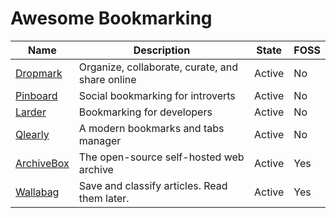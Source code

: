# Awesome Bookmarking

| Name | Description | State | FOSS |
| - | - | - | - |
| [Dropmark](https://www.dropmark.com/) | Organize, collaborate, curate, and share online | Active | No |
| [Pinboard](https://pinboard.in/) | Social bookmarking for introverts | Active | No |
| [Larder](https://larder.io/) | Bookmarking for developers | Active | No |
| [Qlearly](https://qlearly.com/) | A modern bookmarks and tabs manager | Active | No |
| [ArchiveBox](https://archivebox.io/) | The open-source self-hosted web archive | Active | Yes |
| [Wallabag](https://wallabag.org/en) |  Save and classify articles. Read them later. | Active | Yes |
